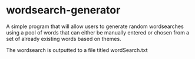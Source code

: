 # wordsearch-generator


A simple program that will allow users to generate random wordsearches using a pool of words that can either be manually entered or chosen from a set of already existing words based on themes.


The wordsearch is outputted to a file titled wordSearch.txt
